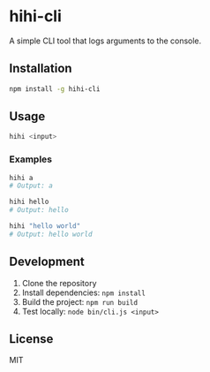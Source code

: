 # hihi-cli

A simple CLI tool that logs arguments to the console.

## Installation

```bash
npm install -g hihi-cli
```

## Usage

```bash
hihi <input>
```

### Examples

```bash
hihi a
# Output: a

hihi hello
# Output: hello

hihi "hello world"
# Output: hello world
```

## Development

1. Clone the repository
2. Install dependencies: `npm install`
3. Build the project: `npm run build`
4. Test locally: `node bin/cli.js <input>`

## License

MIT
